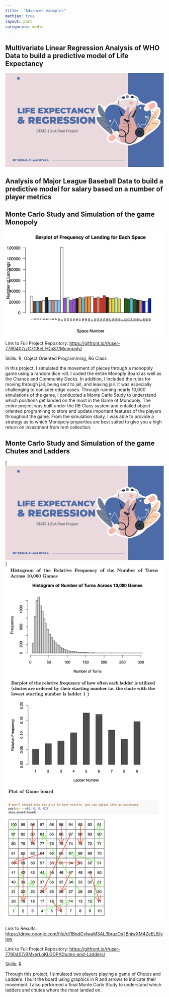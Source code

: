 ```yaml
---
title:  "Advanced examples"
mathjax: true
layout: post
categories: media
---
```


## Multivariate Linear Regression Analysis of WHO Data to build a predictive model of Life Expectancy
[![Example image preview](https://github.com/sesha-csc/sesha-csc.github.io/blob/master/Screen%20Shot%202023-03-21%20at%207.04.42%20PM.png?raw=true)](https://drive.google.com/file/d/1ibUuSGAcfhTeRsVhMk2eaKtkEEuMv9Pb/view)


## Analysis of Major League Baseball Data to build a predictive model for salary based on a number of player metrics

## Monte Carlo Study and Simulation of the game Monopoly

[![Image](https://github.com/sesha-csc/sesha-csc.github.io/blob/master/Screen%20Shot%202023-03-21%20at%206.20.24%20PM.png?raw=true)](https://drive.google.com/file/d/1XUkdepCPXkrUk4scbgHgcJQOZtSsAmd0/view)

Link to Full Project Repository: https://gitfront.io/r/user-7760407/zC7G8eLFQn87/Monopoly/

Skills: R, Object Oriented Programming, R6 Class 

In this project, I simulated the movement of pieces through a monopoly game using a random dice roll. I coded the entire Monoply Board as well as the Chance and Community Decks. In addition, I included the rules for moving through jail, being sent to jail, and leaving jail. It was especially challenging to conisder edge cases. Through running nearly 10,000 simulations of the game, I conducted a Monte Carlo Study to understand which positions get landed on the most in the Game of Monopoly. The entire project was built under the R6 Class system and entailed object oriented programinng to store and update important features of the players throughout the game. From the simulation study, I was able to provide a strategy as to which Monopoly properties are best suited to give you a high return on investment from rent collection. 

## Monte Carlo Study and Simulation of the game Chutes and Ladders

[![Example image preview](https://github.com/sesha-csc/sesha-csc.github.io/blob/master/Screen%20Shot%202023-03-21%20at%207.04.42%20PM.png?raw=true)]
![Image](https://github.com/sesha-csc/sesha-csc.github.io/blob/master/Screen%20Shot%202023-03-21%20at%206.20.57%20PM.png?raw=true)
![Image](https://github.com/sesha-csc/sesha-csc.github.io/blob/master/Screen%20Shot%202023-03-21%20at%206.21.05%20PM.png?raw=true)
![Image](https://github.com/sesha-csc/sesha-csc.github.io/blob/master/Screen%20Shot%202023-03-21%20at%206.21.18%20PM.png?raw=true)

Link to Results: https://drive.google.com/file/d/1BqdCylwaM3AL3brazOsTBnjwXM4ZeEL8/view

Link to Full Project Repository: https://gitfront.io/r/user-7760407/BMxerLoKLGDP/Chutes-and-Ladders/

Skills: R

Through this project, I simulated two players playing a game of Chutes and Ladders. I built the board using graphics in R and arrows to indicate their movement. I also performed a final Monte Carlo Study to understand which ladders and chutes where the most landed on.
